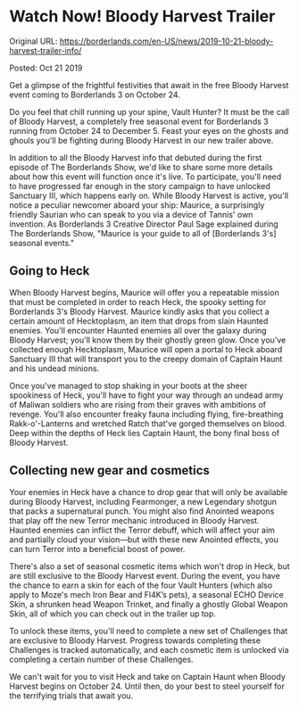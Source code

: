 Watch Now! Bloody Harvest Trailer
=================================

Original URL: https://borderlands.com/en-US/news/2019-10-21-bloody-harvest-trailer-info/

Posted: Oct 21 2019

Get a glimpse of the frightful festivities that await in the free Bloody Harvest event coming to Borderlands 3 on October 24.

Do you feel that chill running up your spine, Vault Hunter? It must be the call of Bloody Harvest, a completely free seasonal event for Borderlands 3 running from October 24 to December 5. Feast your eyes on the ghosts and ghouls you'll be fighting during Bloody Harvest in our new trailer above.

In addition to all the Bloody Harvest info that debuted during the first episode of The Borderlands Show, we'd like to share some more details about how this event will function once it's live. To participate, you'll need to have progressed far enough in the story campaign to have unlocked Sanctuary III, which happens early on. While Bloody Harvest is active, you'll notice a peculiar newcomer aboard your ship: Maurice, a surprisingly friendly Saurian who can speak to you via a device of Tannis' own invention. As Borderlands 3 Creative Director Paul Sage explained during The Borderlands Show, "Maurice is your guide to all of [Borderlands 3's] seasonal events."

Going to Heck
-------------

When Bloody Harvest begins, Maurice will offer you a repeatable mission that must be completed in order to reach Heck, the spooky setting for Borderlands 3's Bloody Harvest. Maurice kindly asks that you collect a certain amount of Hecktoplasm, an item that drops from slain Haunted enemies. You'll encounter Haunted enemies all over the galaxy during Bloody Harvest; you'll know them by their ghostly green glow. Once you've collected enough Hecktoplasm, Maurice will open a portal to Heck aboard Sanctuary III that will transport you to the creepy domain of Captain Haunt and his undead minions.

Once you've managed to stop shaking in your boots at the sheer spookiness of Heck, you'll have to fight your way through an undead army of Maliwan soldiers who are rising from their graves with ambitions of revenge. You'll also encounter freaky fauna including flying, fire-breathing Rakk-o'-Lanterns and wretched Ratch that've gorged themselves on blood. Deep within the depths of Heck lies Captain Haunt, the bony final boss of Bloody Harvest.

Collecting new gear and cosmetics
---------------------------------

Your enemies in Heck have a chance to drop gear that will only be available during Bloody Harvest, including Fearmonger, a new Legendary shotgun that packs a supernatural punch. You might also find Anointed weapons that play off the new Terror mechanic introduced in Bloody Harvest. Haunted enemies can inflict the Terror debuff, which will affect your aim and partially cloud your vision—but with these new Anointed effects, you can turn Terror into a beneficial boost of power.

There's also a set of seasonal cosmetic items which won't drop in Heck, but are still exclusive to the Bloody Harvest event. During the event, you have the chance to earn a skin for each of the four Vault Hunters (which also apply to Moze's mech Iron Bear and Fl4K’s pets), a seasonal ECHO Device Skin, a shrunken head Weapon Trinket, and finally a ghostly Global Weapon Skin, all of which you can check out in the trailer up top.

To unlock these items, you'll need to complete a new set of Challenges that are exclusive to Bloody Harvest. Progress towards completing these Challenges is tracked automatically, and each cosmetic item is unlocked via completing a certain number of these Challenges.

We can't wait for you to visit Heck and take on Captain Haunt when Bloody Harvest begins on October 24. Until then, do your best to steel yourself for the terrifying trials that await you.
